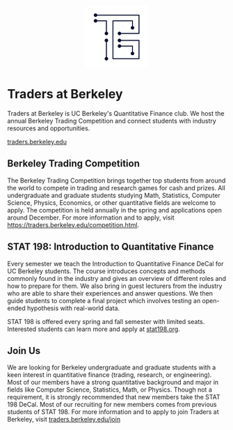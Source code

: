 <p align="center"><a target="_blank" href="https://traders.berkeley.edu/"><img src="logo_with_background.png" alt="Traders at Berkeley Logo"></a></p>

# Traders at Berkeley
Traders at Berkeley is UC Berkeley's Quantitative Finance club. We host the annual Berkeley Trading Competition and connect students with industry resources and opportunities.

[traders.berkeley.edu](https://traders.berkeley.edu/)

## Berkeley Trading Competition
The Berkeley Trading Competition brings together top students from around the world to compete in trading and research games for cash and prizes. All undergraduate and graduate students studying Math, Statistics, Computer Science, Physics, Economics, or other quantitative fields are welcome to apply. The competition is held annually in the spring and applications open around December. For more information and to apply, visit https://traders.berkeley.edu/competition.html.

## STAT 198: Introduction to Quantitative Finance
Every semester we teach the Introduction to Quantitative Finance DeCal for UC Berkeley students. The course introduces concepts and methods commonly found in the industry and gives an overview of different roles and how to prepare for them. We also bring in guest lecturers from the industry who are able to share their experiences and answer questions. We then guide students to complete a final project which involves testing an open-ended hypothesis with real-world data.

STAT 198 is offered every spring and fall semester with limited seats. Interested students can learn more and apply at [stat198.org](https://stat198.org/). 

## Join Us
We are looking for Berkeley undergraduate and graduate students with a keen interest in quantitative finance (trading, research, or engineering). Most of our members have a strong quantitative background and major in fields like Computer Science, Statistics, Math, or Physics. Though not a requirement, it is strongly recommended that new members take the STAT 198 DeCal. Most of our recruiting for new members comes from previous students of STAT 198. For more information and to apply to join Traders at Berkeley, visit [traders.berkeley.edu/join](https://traders.berkeley.edu/join.html)
